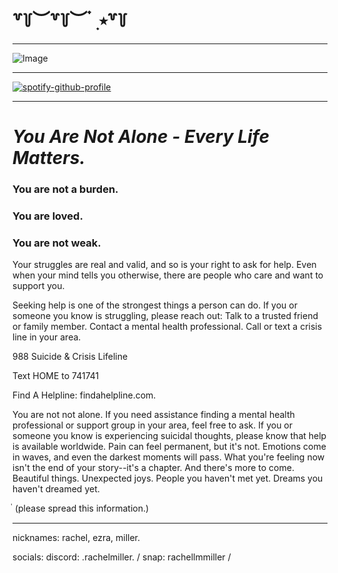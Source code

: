  #      ꒷꒦︶꒷꒦︶ ๋ ࣭ ⭑꒷꒦


***
![Image](https://github.com/user-attachments/assets/de4648ff-47b9-4246-a508-36765ef925f3)
***
[![spotify-github-profile](https://spotify-github-profile.kittinanx.com/api/view?uid=31rqsywyohmogplyaqbw44o6ipvq&cover_image=true&theme=default&show_offline=true&background_color=121212&interchange=false&bar_color=292033)](https://github.com/kittinan/spotify-github-profile)
***
# ***You Are Not Alone - Every Life Matters.***

### You are not a burden. 

### You are loved. 

### You are not weak. 

Your struggles are real and valid, and so is your right to ask for help. Even when your mind tells you otherwise, there are people who care and want to support you. 

Seeking help is one of the strongest things a person can do. If you or someone you know is struggling, please reach out: Talk to a trusted friend or family member. Contact a mental health professional. Call or text a crisis line in your area. 

988 Suicide & Crisis Lifeline 

Text HOME to 741741 

Find A Helpline: findahelpline.com. 

You are not not alone. If you need assistance finding a mental health professional or support group in your area, feel free to ask. If you or someone you know is experiencing suicidal thoughts, please know that help is available worldwide. Pain can feel permanent, but it's not. Emotions come in waves, and even the darkest moments will pass. What you're feeling now isn't the end of your story--it's a chapter. And there's more to come. Beautiful things. Unexpected joys. People you haven't met yet. Dreams you haven't dreamed yet.

่       (please spread this information.)
***

nicknames: rachel, ezra, miller.


socials: discord: .rachelmiller. / snap: rachellmmiller /
